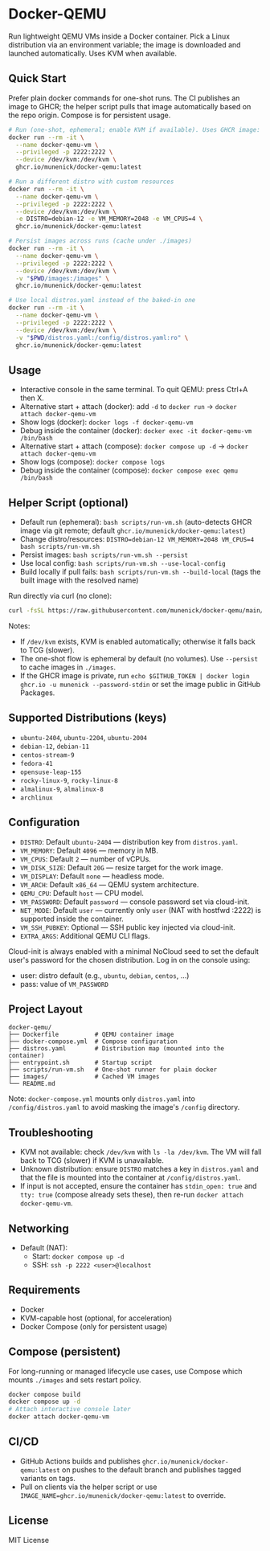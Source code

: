 # Docker-QEMU

Run lightweight QEMU VMs inside a Docker container. Pick a Linux
distribution via an environment variable; the image is downloaded and
launched automatically. Uses KVM when available.

## Quick Start

Prefer plain docker commands for one-shot runs. The CI publishes an image to GHCR; the helper script pulls that image automatically based on the repo origin. Compose is for persistent usage.

```bash
# Run (one-shot, ephemeral; enable KVM if available). Uses GHCR image: ghcr.io/munenick/docker-qemu:latest
docker run --rm -it \
  --name docker-qemu-vm \
  --privileged -p 2222:2222 \
  --device /dev/kvm:/dev/kvm \
  ghcr.io/munenick/docker-qemu:latest

# Run a different distro with custom resources
docker run --rm -it \
  --name docker-qemu-vm \
  --privileged -p 2222:2222 \
  --device /dev/kvm:/dev/kvm \
  -e DISTRO=debian-12 -e VM_MEMORY=2048 -e VM_CPUS=4 \
  ghcr.io/munenick/docker-qemu:latest

# Persist images across runs (cache under ./images)
docker run --rm -it \
  --name docker-qemu-vm \
  --privileged -p 2222:2222 \
  --device /dev/kvm:/dev/kvm \
  -v "$PWD/images:/images" \
  ghcr.io/munenick/docker-qemu:latest

# Use local distros.yaml instead of the baked-in one
docker run --rm -it \
  --name docker-qemu-vm \
  --privileged -p 2222:2222 \
  --device /dev/kvm:/dev/kvm \
  -v "$PWD/distros.yaml:/config/distros.yaml:ro" \
  ghcr.io/munenick/docker-qemu:latest
```

## Usage

- Interactive console in the same terminal. To quit QEMU: press Ctrl+A then X.
- Alternative start + attach (docker): add `-d` to `docker run` → `docker attach docker-qemu-vm`
- Show logs (docker): `docker logs -f docker-qemu-vm`
- Debug inside the container (docker): `docker exec -it docker-qemu-vm /bin/bash`
- Alternative start + attach (compose): `docker compose up -d` → `docker attach docker-qemu-vm`
- Show logs (compose): `docker compose logs`
- Debug inside the container (compose): `docker compose exec qemu /bin/bash`

## Helper Script (optional)

- Default run (ephemeral): `bash scripts/run-vm.sh` (auto-detects GHCR image via git remote; default `ghcr.io/munenick/docker-qemu:latest`)
- Change distro/resources: `DISTRO=debian-12 VM_MEMORY=2048 VM_CPUS=4 bash scripts/run-vm.sh`
- Persist images: `bash scripts/run-vm.sh --persist`
- Use local config: `bash scripts/run-vm.sh --use-local-config`
- Build locally if pull fails: `bash scripts/run-vm.sh --build-local` (tags the built image with the resolved name)

Run directly via curl (no clone):

```bash
curl -fsSL https://raw.githubusercontent.com/munenick/docker-qemu/main/scripts/run-vm.sh | bash
```

Notes:
- If `/dev/kvm` exists, KVM is enabled automatically; otherwise it falls back to TCG (slower).
- The one-shot flow is ephemeral by default (no volumes). Use `--persist` to cache images in `./images`.
- If the GHCR image is private, run `echo $GITHUB_TOKEN | docker login ghcr.io -u munenick --password-stdin` or set the image public in GitHub Packages.

## Supported Distributions (keys)

- `ubuntu-2404`, `ubuntu-2204`, `ubuntu-2004`
- `debian-12`, `debian-11`
- `centos-stream-9`
- `fedora-41`
- `opensuse-leap-155`
- `rocky-linux-9`, `rocky-linux-8`
- `almalinux-9`, `almalinux-8`
- `archlinux`

## Configuration

- `DISTRO`: Default `ubuntu-2404` — distribution key from `distros.yaml`.
- `VM_MEMORY`: Default `4096` — memory in MB.
- `VM_CPUS`: Default `2` — number of vCPUs.
- `VM_DISK_SIZE`: Default `20G` — resize target for the work image.
- `VM_DISPLAY`: Default `none` — headless mode.
- `VM_ARCH`: Default `x86_64` — QEMU system architecture.
- `QEMU_CPU`: Default `host` — CPU model.
- `VM_PASSWORD`: Default `password` — console password set via cloud-init.
- `NET_MODE`: Default `user` — currently only `user` (NAT with hostfwd :2222) is supported inside the container.
- `VM_SSH_PUBKEY`: Optional — SSH public key injected via cloud-init.
- `EXTRA_ARGS`: Additional QEMU CLI flags.

Cloud-init is always enabled with a minimal NoCloud seed to set the default
user's password for the chosen distribution. Log in on the console using:
- user: distro default (e.g., `ubuntu`, `debian`, `centos`, ...)
- pass: value of `VM_PASSWORD`

## Project Layout

```
docker-qemu/
├── Dockerfile          # QEMU container image
├── docker-compose.yml  # Compose configuration
├── distros.yaml        # Distribution map (mounted into the container)
├── entrypoint.sh       # Startup script
├── scripts/run-vm.sh   # One-shot runner for plain docker
├── images/             # Cached VM images
└── README.md
```

Note: `docker-compose.yml` mounts only `distros.yaml` into
`/config/distros.yaml` to avoid masking the image's `/config` directory.

## Troubleshooting

- KVM not available: check `/dev/kvm` with `ls -la /dev/kvm`. The VM will
  fall back to TCG (slower) if KVM is unavailable.
- Unknown distribution: ensure `DISTRO` matches a key in `distros.yaml` and
  that the file is mounted into the container at `/config/distros.yaml`.
 - If input is not accepted, ensure the container has `stdin_open: true` and `tty: true` (compose already sets these), then re-run `docker attach docker-qemu-vm`.

## Networking

- Default (NAT):
  - Start: `docker compose up -d`
  - SSH: `ssh -p 2222 <user>@localhost`

## Requirements

- Docker
- KVM-capable host (optional, for acceleration)
- Docker Compose (only for persistent usage)

## Compose (persistent)

For long-running or managed lifecycle use cases, use Compose which mounts `./images` and sets restart policy.

```bash
docker compose build
docker compose up -d
# Attach interactive console later
docker attach docker-qemu-vm
```

## CI/CD

- GitHub Actions builds and publishes `ghcr.io/munenick/docker-qemu:latest` on pushes to the default branch and publishes tagged variants on tags.
- Pull on clients via the helper script or use `IMAGE_NAME=ghcr.io/munenick/docker-qemu:latest` to override.

## License

MIT License
